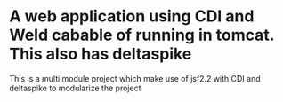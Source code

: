 # A web application using CDI and Weld cabable of running in tomcat. This also has deltaspike
This is a multi module project which make use of jsf2.2  with CDI and deltaspike to modularize the project